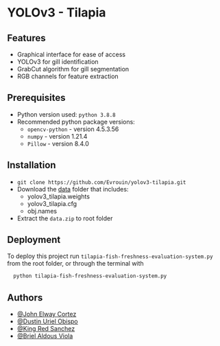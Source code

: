 # YOLOv3 - Tilapia

## Features
- Graphical interface for ease of access
- YOLOv3 for gill identification
- GrabCut algorithm for gill segmentation
- RGB channels for feature extraction

## Prerequisites
- Python version used: `python 3.8.8`
- Recommended python package versions:
  - `opencv-python` - version 4.5.3.56
  - `numpy` - version 1.21.4
  - `Pillow` - version 8.4.0

## Installation
- `git clone https://github.com/Evrouin/yolov3-tilapia.git`
- Download the [data](https://drive.google.com/drive/folders/10jHceX5oWSkUvNIrLch0MGXo0zh2iUJp?usp=sharing) folder that includes:
  - yolov3_tilapia.weights
  - yolov3_tilapia.cfg
  - obj.names
- Extract the `data.zip` to root folder

## Deployment
To deploy this project run `tilapia-fish-freshness-evaluation-system.py` from the root folder, or through the terminal with
```bash
  python tilapia-fish-freshness-evaluation-system.py
```

## Authors
- [@John Elway Cortez](https://github.com/Evrouin)
- [@Dustin Uriel Obispo]()
- [@King Red Sanchez](https://github.com/haringpula)
- [@Briel Aldous Viola]()